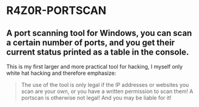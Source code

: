 # R4Z0R-PORTSCAN
## A port scanning tool for Windows, you can scan a certain number of ports, and you get their current status printed as a table in the console.

This is my first larger and more practical tool for hacking, I myself only white hat hacking and therefore emphasize:

> The use of the tool is only legal if the IP addresses or websites you scan are your own, or you have a written permission to scan them! A portscan is otherwise not legal! And you may be liable for it! 

